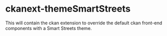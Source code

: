 ckanext-themeSmartStreets
=========================

This will contain the ckan extension to override the default ckan front-end components with a Smart Streets theme.
